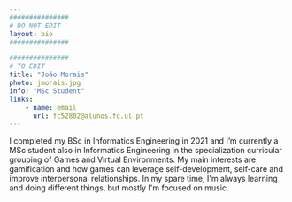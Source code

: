 ```yaml
---
###############
# DO NOT EDIT
layout: bio
###############

###############
# TO EDIT
title: "João Morais"
photo: jmorais.jpg
info: "MSc Student"
links:
    - name: email
      url: fc52802@alunos.fc.ul.pt
---
```


I completed my BSc in Informatics Engineering in 2021 and I’m currently a MSc student also in Informatics Engineering in the specialization curricular grouping of Games and Virtual Environments. My main interests are gamification and how games can leverage self-development, self-care and improve interpersonal relationships. In my spare time, I'm always learning and doing different things, but mostly I'm focused on music.
